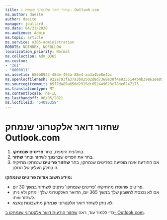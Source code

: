 ```yaml
---
title: שחזור דואר אלקטרוני שנמחק ב- Outlook.com
ms.author: daeite
author: daeite
manager: joallard
ms.date: 04/21/2020
ms.audience: Admin
ms.topic: article
ms.service: o365-administration
ROBOTS: NOINDEX, NOFOLLOW
localization_priority: Normal
ms.collection: Adm_O365
ms.custom:
- "261"
- "8000011"
ms.assetid: 650b8923-48de-494a-88e4-aa3a4be8e4bc
ms.openlocfilehash: 922a793fa37a3b02502d8d7368e30f4e9335144b4b39e61ea956ea708cebf07f
ms.sourcegitcommit: b5f7da89a650d2915dc652449623c78be6247175
ms.translationtype: MT
ms.contentlocale: he-IL
ms.lasthandoff: 08/05/2021
ms.locfileid: "54095358"
---
```

# <a name="recover-deleted-email-outlookcom"></a>שחזור דואר אלקטרוני שנמחק Outlook.com

1. בחלונית הימנית, בחר **פריטים שנמחקו**.
2. בחר את הפריט שברצונך לשחזר ובחר **שחזר**.
3. אם ההודעה אינה מופיעה בפריטים שנמחקו, בחר **שחזור פריטים** שנמחקו מתיקיה זו בחלק העליון של החלון.

 **מידע חשוב אודות פריטים שנמחקו:**
  
- פריטים שהוסרו מהתיקיה 'פריטים שנמחקו' ניתנים לשחזור במשך 30 יום.
- אם לא נכנסת לחשבון שלך במשך 365 יום, הדואר האלקטרוני שלך יימחק ולא ניתן לשחזר אותו.
- לא ניתן לשחזר דואר אלקטרוני שנמחק מחשבונות צאצא.

כדי ללמוד עוד, ראה [שחזור הודעות דואר אלקטרוני שנמחקו ב- Outlook.com](https://support.office.com/article/cf06ab1b-ae0b-418c-a4d9-4e895f83ed50?wt.mc_id=Office_Outlook_com_Alchemy).